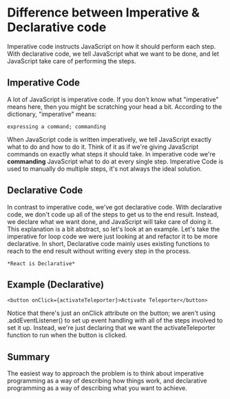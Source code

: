 # Difference between Imperative & Declarative code

Imperative code instructs JavaScript on how it should perform each step. With declarative code, we tell JavaScript what we want to be done, and let JavaScript take care of performing the steps.

## Imperative Code

A lot of JavaScript is imperative code. If you don't know what "imperative" means here, then you might be scratching your head a bit. According to the dictionary, "imperative" means:

    expressing a command; commanding

When JavaScript code is written imperatively, we tell JavaScript exactly what to do and how to do it. Think of it as if we're giving JavaScript commands on exactly what steps it should take. In imperative code we're **commanding** JavaScript what to do at every single step. Imperative Code is used to manually do multiple steps, it's not always the ideal solution.

## Declarative Code

In contrast to imperative code, we've got declarative code. With declarative code, we don't code up all of the steps to get us to the end result. Instead, we declare what we want done, and JavaScript will take care of doing it. This explanation is a bit abstract, so let's look at an example. Let's take the imperative for loop code we were just looking at and refactor it to be more declarative. In short, Declarative code mainly uses existing functions to reach to the end result without writing every step in the process.

    *React is Declarative*

## Example (Declarative)

    <button onClick={activateTeleporter}>Activate Teleporter</button>

Notice that there's just an onClick attribute on the button; we aren't using .addEventListener() to set up event handling with all of the steps involved to set it up. Instead, we're just declaring that we want the activateTeleporter function to run when the button is clicked.

## Summary

The easiest way to approach the problem is to think about imperative programming as a way of describing how things work, and declarative programming as a way of describing what you want to achieve.
